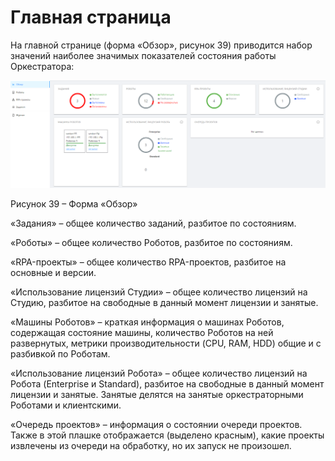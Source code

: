 # Главная страница

На главной странице (форма «Обзор», рисунок 39) приводится набор значений наиболее значимых показателей состояния работы Оркестратора:

![](<../../.gitbook/assets/0 (11)>)

Рисунок 39 – Форма «Обзор»

«Задания» – общее количество заданий, разбитое по состояниям.

«Роботы» – общее количество Роботов, разбитое по состояниям.

«RPA-проекты» – общее количество RPA-проектов, разбитое на основные и версии.

«Использование лицензий Студии» – общее количество лицензий на Студию, разбитое на свободные в данный момент лицензии и занятые.

«Машины Роботов» – краткая информация о машинах Роботов, содержащая состояние машины, количество Роботов на ней развернутых, метрики производительности (CPU, RAM, HDD) общие и с разбивкой по Роботам.

«Использование лицензий Робота» – общее количество лицензий на Робота (Enterprise и Standard), разбитое на свободные в данный момент лицензии и занятые. Занятые делятся на занятые оркестраторными Роботами и клиентскими.

«Очередь проектов» – информация о состоянии очереди проектов. Также в этой плашке отображается (выделено красным), какие проекты извлечены из очереди на обработку, но их запуск не произошел.
